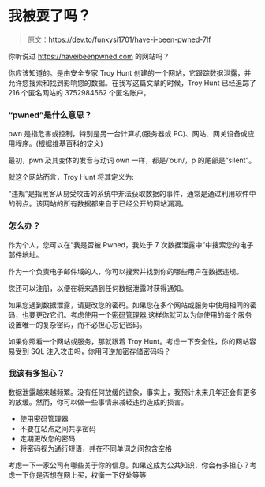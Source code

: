 # 我被耍了吗？

> 原文：<https://dev.to/funkysi1701/have-i-been-pwned-7lf>

你听说过 https://haveibeenpwned.com 的网站吗？

你应该知道的。是由安全专家 Troy Hunt 创建的一个网站，它跟踪数据泄露，并允许您搜索和找到影响您的数据。在我写这篇文章的时候，Troy Hunt 已经追踪了 216 个匿名网站的 3752984562 个匿名账户。

### “pwned”是什么意思？

pwn 是指危害或控制，特别是另一台计算机(服务器或 PC)、网站、网关设备或应用程序。(根据维基百科的定义)

最初，pwn 及其变体的发音与动词 own 一样，都是/ˈoʊn/，p 的尾部是“silent”。

就这个网站而言，Troy Hunt 将其定义为:

“违规”是指黑客从易受攻击的系统中非法获取数据的事件，通常是通过利用软件中的弱点。该网站的所有数据都来自于已经公开的网站漏洞。

### 怎么办？

作为个人，您可以在“我是否被 Pwned，我处于 7 次数据泄露中”中搜索您的电子邮件地址。

作为一个负责电子邮件域的人，你可以搜索并找到你的哪些用户在数据违规。

您还可以注册，以便在将来遇到任何数据泄露时获得通知。

如果您遇到数据泄露，请更改您的密码。如果您在多个网站或服务中使用相同的密码，也要更改它们。考虑使用一个[密码管理器](https://www.troyhunt.com/only-secure-password-is-one-you-cant/),这样你就可以为你使用的每个服务设置唯一的复杂密码，而不必担心忘记密码。

如果你照看一个网站或服务，那就跟着 Troy Hunt。考虑一下安全性，你的网站容易受到 SQL 注入攻击吗，你用可逆加密存储密码吗？

### 我该有多担心？

数据泄露越来越频繁。没有任何放缓的迹象，事实上，我预计未来几年还会有更多的放缓。然而，你可以做一些事情来减轻违约造成的损害。

*   使用密码管理器
*   不要在站点之间共享密码
*   定期更改您的密码
*   将密码视为通行短语，并在不同单词之间包含空格

考虑一下一家公司有哪些关于你的信息。如果这成为公共知识，你会有多担心？考虑一下你是否想在网上买，权衡一下好处等等
